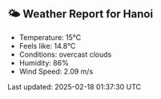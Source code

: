 <!-- WEATHER-START -->
## 🌤 Weather Report for Hanoi

- Temperature: 15°C
- Feels like: 14.8°C
- Conditions: overcast clouds
- Humidity: 86%
- Wind Speed: 2.09 m/s

Last updated: 2025-02-18 01:37:30 UTC
<!-- WEATHER-END -->
